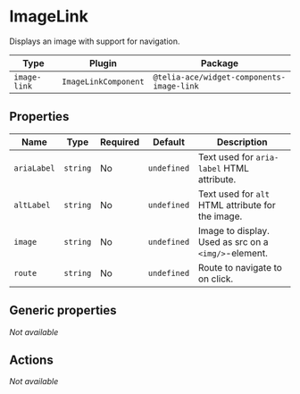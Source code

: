 # ImageLink

Displays an image with support for navigation.

| Type         | Plugin               | Package                                   |
| ------------ | -------------------- | ----------------------------------------- |
| `image-link` | `ImageLinkComponent` | `@telia-ace/widget-components-image-link` |

## Properties

| Name        | Type     | Required | Default     | Description                                                                      |
| ----------- | -------- | -------- | ----------- | -------------------------------------------------------------------------------- |
| `ariaLabel` | `string` | No       | `undefined` | Text used for `aria-label` HTML attribute.                                       |
| `altLabel`  | `string` | No       | `undefined` | Text used for `alt` HTML attribute for the image.                                |
| `image`     | `string` | No       | `undefined` | Image to display. Used as src on a `<img/>`-element.                             |
| `route`     | `string` | No       | `undefined` | Route to navigate to on click.                                                   |

## Generic properties

_Not available_

## Actions

_Not available_
